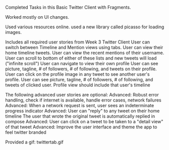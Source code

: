 Completed Tasks in this Basic Twitter Client with Fragments.


Worked mostly on UI changes.

Used various resources online. used a new library called picasso for loading images.


Includes all required user stories from Week 3 Twitter Client
User can switch between Timeline and Mention views using tabs.
User can view their home timeline tweets.
User can view the recent mentions of their username.
User can scroll to bottom of either of these lists and new tweets will load ("infinite scroll")
User can navigate to view their own profile
User can see picture, tagline, # of followers, # of following, and tweets on their profile.
User can click on the profile image in any tweet to see another user's profile.
User can see picture, tagline, # of followers, # of following, and tweets of clicked user.
Profile view should include that user's timeline

The following advanced user stories are optional:
Advanced: Robust error handling, check if internet is available, handle error cases, network failures
Advanced: When a network request is sent, user sees an indeterminate progress indicator
Advanced: User can "reply" to any tweet on their home timeline
The user that wrote the original tweet is automatically replied in compose
Advanced: User can click on a tweet to be taken to a "detail view" of that tweet
Advanced: Improve the user interface and theme the app to feel twitter branded

Provided a gif: twittertab.gif